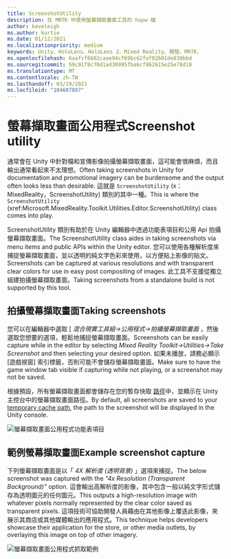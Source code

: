 ```yaml
---
title: ScreenshotUtility
description: 在 MRTK 中使用螢幕擷取畫面工具的 hopw 檔
author: keveleigh
ms.author: kurtie
ms.date: 01/12/2021
ms.localizationpriority: medium
keywords: Unity、HoloLens、HoloLens 2、Mixed Reality、開發、MRTK、
ms.openlocfilehash: 6aafcf6602caae94cf69bc62faf02601de830bbd
ms.sourcegitcommit: 59c91f8c70d1ad30995fba6cf862615e25e78d10
ms.translationtype: MT
ms.contentlocale: zh-TW
ms.lasthandoff: 03/19/2021
ms.locfileid: "104687887"
---
```

# <a name="screenshot-utility"></a><span data-ttu-id="5e40c-104">螢幕擷取畫面公用程式</span><span class="sxs-lookup"><span data-stu-id="5e40c-104">Screenshot utility</span></span>

<span data-ttu-id="5e40c-105">通常會在 Unity 中針對檔和宣傳影像拍攝螢幕擷取畫面，這可能會很麻煩，而且輸出通常看起來不太理想。</span><span class="sxs-lookup"><span data-stu-id="5e40c-105">Often taking screenshots in Unity for documentation and promotional imagery can be burdensome and the output often looks less than desirable.</span></span> <span data-ttu-id="5e40c-106">這就是 `ScreenshotUtility` (x： MixedReality，ScreenshotUtility) 類別的其中一種。</span><span class="sxs-lookup"><span data-stu-id="5e40c-106">This is where the `ScreenshotUtility` (xref:Microsoft.MixedReality.Toolkit.Utilities.Editor.ScreenshotUtility) class comes into play.</span></span>

<span data-ttu-id="5e40c-107">ScreenshotUtility 類別有助於在 Unity 編輯器中透過功能表項目和公用 Api 拍攝螢幕擷取畫面。</span><span class="sxs-lookup"><span data-stu-id="5e40c-107">The ScreenshotUtility class aides in taking screenshots via menu items and public APIs within the Unity editor.</span></span> <span data-ttu-id="5e40c-108">您可以使用各種解析度來捕捉螢幕擷取畫面，並以透明的純文字色彩來使用，以方便貼上影像的貼文。</span><span class="sxs-lookup"><span data-stu-id="5e40c-108">Screenshots can be captured at various resolutions and with transparent clear colors for use in easy post compositing of images.</span></span> <span data-ttu-id="5e40c-109">此工具不支援從獨立組建拍攝螢幕擷取畫面。</span><span class="sxs-lookup"><span data-stu-id="5e40c-109">Taking screenshots from a standalone build is not supported by this tool.</span></span>

## <a name="taking-screenshots"></a><span data-ttu-id="5e40c-110">拍攝螢幕擷取畫面</span><span class="sxs-lookup"><span data-stu-id="5e40c-110">Taking screenshots</span></span>

<span data-ttu-id="5e40c-111">您可以在編輯器中選取 [ *混合現實工具組->公用程式->拍攝螢幕擷取畫面* ，然後選取您想要的選項，輕鬆地捕捉螢幕擷取畫面。</span><span class="sxs-lookup"><span data-stu-id="5e40c-111">Screenshots can be easily capture while in the editor by selecting *Mixed Reality Toolkit->Utilities->Take Screenshot* and then selecting your desired option.</span></span> <span data-ttu-id="5e40c-112">如果未播放，請務必顯示 [遊戲視窗] 索引標籤，否則可能不會儲存螢幕擷取畫面。</span><span class="sxs-lookup"><span data-stu-id="5e40c-112">Make sure to have the game window tab visible if capturing while not playing, or a screenshot may not be saved.</span></span>

<span data-ttu-id="5e40c-113">根據預設，所有螢幕擷取畫面都會儲存在您的暫存快取 [路徑](https://docs.unity3d.com/ScriptReference/Application-temporaryCachePath.html)中，並顯示在 Unity 主控台中的螢幕擷取畫面路徑。</span><span class="sxs-lookup"><span data-stu-id="5e40c-113">By default, all screenshots are saved to your [temporary cache path](https://docs.unity3d.com/ScriptReference/Application-temporaryCachePath.html), the path to the screenshot will be displayed in the Unity console.</span></span>

![螢幕擷取畫面公用程式功能表項目](../Images/ScreenshotUtility/MRTK_ScreenshotUtility_Menu_Item.png)

## <a name="example-screenshot-capture"></a><span data-ttu-id="5e40c-115">範例螢幕擷取畫面</span><span class="sxs-lookup"><span data-stu-id="5e40c-115">Example screenshot capture</span></span>

<span data-ttu-id="5e40c-116">下列螢幕擷取畫面是以「 *4X 解析度 (透明背景)* 」選項來捕捉。</span><span class="sxs-lookup"><span data-stu-id="5e40c-116">The below screenshot was captured with the *"4x Resolution (Transparent Background)"* option.</span></span> <span data-ttu-id="5e40c-117">這會輸出高解析度的影像，其中包含一般以純文字形式儲存為透明圖元的任何圖元。</span><span class="sxs-lookup"><span data-stu-id="5e40c-117">This outputs a high-resolution image with whatever pixels normally represented by the clear color saved as transparent pixels.</span></span> <span data-ttu-id="5e40c-118">這項技術可協助開發人員藉由在其他影像上覆迭此影像，來展示其商店或其他媒體輸出的應用程式。</span><span class="sxs-lookup"><span data-stu-id="5e40c-118">This technique helps developers showcase their application for the store, or other media outlets, by overlaying this image on top of other imagery.</span></span>

![螢幕擷取畫面公用程式抓取範例](../Images/ScreenshotUtility/MRTK_ScreenshotUtility_Example_Capture.png)

